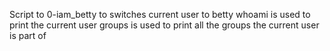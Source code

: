 Script to 0-iam_betty to switches current user to betty
whoami is used to print the current user
groups is used to print all the groups the current user is part of
